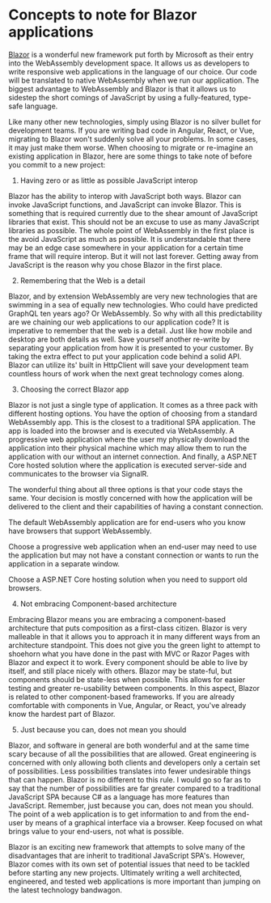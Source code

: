 # Concepts to note for Blazor applications

[Blazor](https://dotnet.microsoft.com/apps/aspnet/web-apps/blazor) is a wonderful new framework put forth by Microsoft as their entry into the WebAssembly development space. It allows us as developers to write responsive web applications in the language of our choice. Our code will be translated to native WebAssembly when we run our application. The biggest advantage to WebAssembly and Blazor is that it allows us to sidestep the short comings of JavaScript by using a fully-featured, type-safe language.

Like many other new technologies, simply using Blazor is no silver bullet for development teams. If you are writing bad code in Angular, React, or Vue, migrating to Blazor won't suddenly solve all your problems. In some cases, it may just make them worse. When choosing to migrate or re-imagine an existing application in Blazor, here are some things to take note of before you commit to a new project:

1) Having zero or as little as possible JavaScript interop

Blazor has the ability to interop with JavaScript both ways. Blazor can invoke JavaScript functions, and JavaScript can invoke Blazor. This is something that is required currently due to the shear amount of JavaScript libraries that exist. This should not be an excuse to use as many JavaScript libraries as possible. The whole point of WebAssembly in the first place is the avoid JavaScript as much as possible. It is understandable that there may be an edge case somewhere in your application for a certain time frame that will require interop. But it will not last forever. Getting away from JavaScript is the reason why you chose Blazor in the first place.

2) Remembering that the Web is a detail

Blazor, and by extension WebAssembly are very new technologies that are swimming in a sea of equally new technologies. Who could have predicted GraphQL ten years ago? Or WebAssembly. So why with all this predictability are we chaining our web applications to our application code? It is imperative to remember that the web is a detail. Just like how mobile and desktop are both details as well. Save yourself another re-write by separating your application from how it is presented to your customer. By taking the extra effect to put your application code behind a solid API. Blazor can utilize its' built in HttpClient will save your development team countless hours of work when the next great technology comes along.

3) Choosing the correct Blazor app

Blazor is not just a single type of application. It comes as a three pack with different hosting options. You have the option of choosing from a standard WebAssembly app. This is the closest to a traditional SPA application. The app is loaded into the browser and is executed via WebAssembly. A progressive web application where the user my physically download the application into their physical machine which may allow them to run the application with our without an internet connection. And finally, a ASP.NET Core hosted solution where the application is executed server-side and communicates to the browser via SignalR.

The wonderful thing about all three options is that your code stays the same. Your decision is mostly concerned with how the application will be delivered to the client and their capabilities of having a constant connection.

The default WebAssembly application are for end-users who you know have browsers that support WebAssembly.

Choose a progressive web application when an end-user may need to use the application but may not have a constant connection or wants to run the application in a separate window.

Choose a ASP.NET Core hosting solution when you need to support old browsers.

4) Not embracing Component-based architecture

Embracing Blazor means you are embracing a component-based architecture that puts composition as a first-class citizen. Blazor is very malleable in that it allows you to approach it in many different ways from an architecture standpoint. This does not give you the green light to attempt to shoehorn what you have done in the past with MVC or Razor Pages with Blazor and expect it to work. Every component should be able to live by itself, and still place nicely with others. Blazor may be state-ful, but components should be state-less when possible. This allows for easier testing and greater re-usability between components. In this aspect, Blazor is related to other component-based frameworks. If you are already comfortable with components in Vue, Angular, or React, you've already know the hardest part of Blazor.

5) Just because you can, does not mean you should

Blazor, and software in general are both wonderful and at the same time scary because of all the possibilities that are allowed. Great engineering is concerned with only allowing both clients and developers only a certain set of possibilities. Less possibilities translates into fewer undesirable things that can happen. Blazor is no different to this rule. I would go so far as to say that the number of possibilities are far greater compared to a traditional JavaScript SPA because C# as a language has more features than JavaScript. Remember, just because you can, does not mean you should. The point of a web application is to get information to and from the end-user by means of a graphical interface via a browser. Keep focused on what brings value to your end-users, not what is possible.

Blazor is an exciting new framework that attempts to solve many of the disadvantages that are inherit to traditional JavaScript SPA's. However, Blazor comes with its own set of potential issues that need to be tackled before starting any new projects. Ultimately writing a well architected, engineered, and tested web applications is more important than jumping on the latest technology bandwagon.
